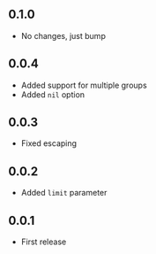 ## 0.1.0

- No changes, just bump

## 0.0.4

- Added support for multiple groups
- Added `nil` option

## 0.0.3

- Fixed escaping

## 0.0.2

- Added `limit` parameter

## 0.0.1

- First release
